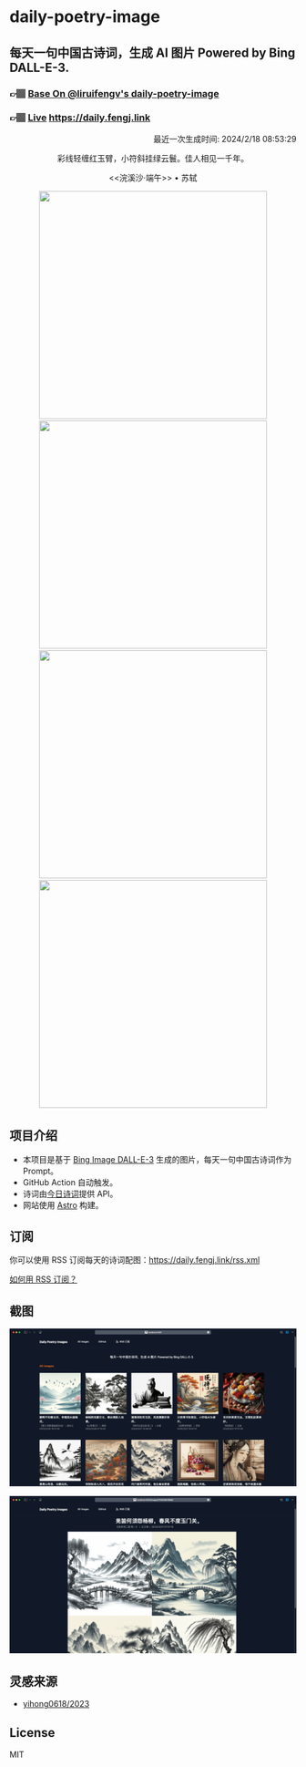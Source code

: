 
# daily-poetry-image

## 每天一句中国古诗词，生成 AI 图片 Powered by Bing DALL-E-3.

### 👉🏽 [Base On @liruifengv's daily-poetry-image](https://github.com/liruifengv/daily-poetry-image)

### 👉🏽 [Live](https://daily.fengj.link) https://daily.fengj.link

<p align="right">
  最近一次生成时间: 2024/2/18 08:53:29
</p>
<p align="center">
彩线轻缠红玉臂，小符斜挂绿云鬟。佳人相见一千年。
</p>
<p align="center">
<<浣溪沙·端午>> • 苏轼
</p>
<p align="center">
<img src="https://tse3.mm.bing.net/th/id/OIG1.7GLjEIVuHeqO4ZQfXhO4" height="400" width="400" />
<img src="https://tse1.mm.bing.net/th/id/OIG1.s_69AUWkpKBcTDLGxL8P" height="400" width="400" />
<img src="https://tse1.mm.bing.net/th/id/OIG1.ffzGz.MnnwpPjOiqABGf" height="400" width="400" />
<img src="https://tse2.mm.bing.net/th/id/OIG1.BLewVOyiOFKSrVjb11Pu" height="400" width="400" />
</p>

## 项目介绍

-   本项目是基于 [Bing Image DALL-E-3](https://www.bing.com/images/create) 生成的图片，每天一句中国古诗词作为 Prompt。
-   GitHub Action 自动触发。
-   诗词由[今日诗词](https://www.jinrishici.com/)提供 API。
-   网站使用 [Astro](https://astro.build) 构建。

## 订阅

你可以使用 RSS 订阅每天的诗词配图：https://daily.fengj.link/rss.xml

[如何用 RSS 订阅？](https://zhuanlan.zhihu.com/p/55026716)

## 截图

![图片列表](./screenshots/Snipaste_2023-12-28_21-00-26.png)

![图片详情](./screenshots/Snipaste_2023-12-28_21-00-53.png)

## 灵感来源

-   [yihong0618/2023](https://github.com/yihong0618/2023)

## License

MIT
